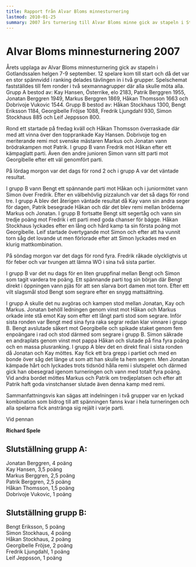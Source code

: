 ```yaml
---
title: Rapport från Alvar Bloms minnesturnering
lastmod: 2010-01-25
summary: 2007 års turnering till Alvar Bloms minne gick av stapeln i Stockholm helgen 7-9 september.  Läs Richard Speles rapport från turneringen.
---
```


[]()

Alvar Bloms minnesturnering 2007
==========

Årets upplaga av Alvar Bloms minnesturnering gick av stapeln i Gotlandssalen helgen 7-9 september. 12 spelare kom till start och då det var en stor spännvidd i ranking delades tävlingen in i två grupper. Spelschemat fastställdes till fem ronder i två sexmannagrupper där alla skulle möta alla. Grupp A bestod av: Kay Hansen, Österrike, elo 2183, Patrik Berggren 1955, Jonatan Berggren 1949, Markus Berggren 1869, Håkan Thomsson 1663 och Dobrivoje Vukovic 1544. Grupp B bestod av: Håkan Stockhaus 1300, Bengt Eriksson 1184, Georgibelle Fröjse 1088, Fredrik Ljungdahl 930, Simon Stockhaus 885 och Leif Jeppsson 800.

Rond ett startade på fredag kväll och Håkan Thomsson överraskade där med att vinna över den topprankade Kay Hansen. Dobrivoje tog en meriterande remi mot svenske mästaren Markus och Jonatan vann brödrakampen mot Patrik. I grupp B vann Fredrik mot Håkan efter ett kämpaglatt parti. Även den andre junioren Simon vann sitt parti mot Georgibelle efter ett väl genomfört parti.

På lördag morgon var det dags för rond 2 och i grupp A var det väntade resultat.

I grupp B vann Bengt ett spännande parti mot Håkan och i juniormötet vann Simon över Fredrik. Efter en välbehövlig pizzalunch var det så dags för rond tre. I grupp A blev det återigen väntade resultat då Kay vann sin andra seger för dagen, Patrik besegrade Håkan och där det blev remi mellan bröderna Markus och Jonatan. I grupp B fortsatte Bengt sitt segertåg och vann sin tredje poäng mot Fredrik i ett parti med goda chanser för bägge. Håkan Stockhaus lyckades efter en lång och hård kamp ta sin första poäng mot Georgibelle. Leif startade övertygande mot Simon och efter att ha vunnit torn såg det lovande ut men förlorade efter att Simon lyckades med en klurig mattkombination.

På söndag morgon var det dags för rond fyra. Fredrik råkade olyckligtvis ut för feber och var tvungen att lämna WO i sina två sista partier.

I grupp B var det nu dags för en liten gruppfinal mellan Bengt och Simon som tagit vardera tre poäng. Ett spännande parti tog sin början där Bengt direkt i öppningen vann pjäs för att sen slarva bort damen mot torn. Efter ett vilt slagsmål stod Bengt som segrare efter en snygg mattsättning.

I grupp A skulle det nu avgöras och kampen stod mellan Jonatan, Kay och Markus. Jonatan behöll ledningen genom vinst mot Håkan och Markus orkade inte stå emot Kay som efter ett långt parti stod som segrare. Inför sista ronden var Bengt med sina fyra raka segrar redan klar vinnare i grupp B. Bengt avslutade säkert mot Georgibelle och spikade staket genom fem enpoängare i rad och stod därmed som segrare i grupp B. Simon säkrade en andraplats genom vinst mot pappa Håkan och slutade på fina fyra poäng och en massa plusranking. I grupp A blev det en direkt final i sista ronden då Jonatan och Kay möttes. Kay fick ett bra grepp i partiet och med en bonde över såg det länge ut som att han skulle ta hem segern. Men Jonatan kämpade hårt och lyckades trots tidsnöd hålla remi i slutspelet och därmed gick han obesegrad igenom turneringen och vann med totalt fyra poäng. Vid andra bordet möttes Markus och Patrik om tredjeplatsen och efter att Patrik haft goda vinstchanser slutade även denna kamp med remi.

Sammanfattningsvis kan sägas att indelningen i två grupper var en lyckad kombination som bidrog till att spänningen fanns kvar i hela turneringen och alla spelarna fick anstränga sig rejält i varje parti.

Vid pennan

**Richard Spele**

Slutställning grupp A:
----------

Jonatan Berggren, 4 poäng  
Kay Hansen, 3,5 poäng  
Markus Berggren, 2,5 poäng  
Patrik Berggren, 2,5 poäng  
Håkan Thomsson, 1,5 poäng  
Dobrivoje Vukovic, 1 poäng   

Slutställning grupp B:
----------

Bengt Eriksson, 5 poäng  
Simon Stockhaus, 4 poäng  
Håkan Stockhaus, 2 poäng  
Georgibelle Fröjse, 2 poäng  
Fredrik Ljungdahl, 1 poäng  
Leif Jeppsson, 1 poäng